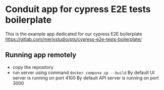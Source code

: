 # Conduit app for cypress E2E tests boilerplate

This is the example app dedicated for our cypress E2E boilerplate https://gitlab.com/merixstudio/pts/cypress-e2e-tests-boilerplate/ 

## Running app remotely
- copy the repository
- run server using command
`docker compose up --build`
By default UI server is running on port 4100
By default API server is running on port 3000
